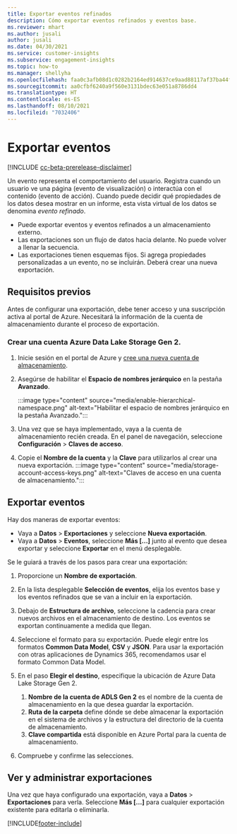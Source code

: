 ```yaml
---
title: Exportar eventos refinados
description: Cómo exportar eventos refinados y eventos base.
ms.reviewer: mhart
ms.author: jusali
author: jusali
ms.date: 04/30/2021
ms.service: customer-insights
ms.subservice: engagement-insights
ms.topic: how-to
ms.manager: shellyha
ms.openlocfilehash: faa0c3afb08d1c0282b2164ed914637ce9aad88117af37ba44fdb81e7610e574
ms.sourcegitcommit: aa0cfbf6240a9f560e3131bdec63e051a8786dd4
ms.translationtype: HT
ms.contentlocale: es-ES
ms.lasthandoff: 08/10/2021
ms.locfileid: "7032406"
---
```

# <a name="export-events"></a>Exportar eventos

[!INCLUDE [cc-beta-prerelease-disclaimer](includes/cc-beta-prerelease-disclaimer.md)]

Un evento representa el comportamiento del usuario. Registra cuando un usuario ve una página (evento de visualización) o interactúa con el contenido (evento de acción). Cuando puede decidir qué propiedades de los datos desea mostrar en un informe, esta vista virtual de los datos se denomina *evento refinado*. 

- Puede exportar eventos y eventos refinados a un almacenamiento externo. 
- Las exportaciones son un flujo de datos hacia delante. No puede volver a llenar la secuencia. 
- Las exportaciones tienen esquemas fijos. Si agrega propiedades personalizadas a un evento, no se incluirán. Deberá crear una nueva exportación.

## <a name="prerequisites"></a>Requisitos previos

Antes de configurar una exportación, debe tener acceso y una suscripción activa al portal de Azure. Necesitará la información de la cuenta de almacenamiento durante el proceso de exportación. 

### <a name="create-an-azure-data-lake-storage-gen-2-accounts"></a>Crear una cuenta Azure Data Lake Storage Gen 2.

1. Inicie sesión en el portal de Azure y [cree una nueva cuenta de almacenamiento](/azure/storage/common/storage-account-create). 

1. Asegúrse de habilitar el **Espacio de nombres jerárquico** en la pestaña **Avanzado**. 

   :::image type="content" source="media/enable-hierarchical-namespace.png" alt-text="Habilitar el espacio de nombres jerárquico en la pestaña Avanzado.":::

1. Una vez que se haya implementado, vaya a la cuenta de almacenamiento recién creada. En el panel de navegación, seleccione **Configuración** > **Claves de acceso**. 

1. Copie el **Nombre de la cuenta** y la **Clave** para utilizarlos al crear una nueva exportación.
   :::image type="content" source="media/storage-account-access-keys.png" alt-text="Claves de acceso en una cuenta de almacenamiento.":::

## <a name="export-events"></a>Exportar eventos

Hay dos maneras de exportar eventos: 
- Vaya a **Datos** > **Exportaciones** y seleccione **Nueva exportación**.
- Vaya a **Datos** > **Eventos**, seleccione **Más [...]** junto al evento que desea exportar y seleccione **Exportar** en el menú desplegable. 

Se le guiará a través de los pasos para crear una exportación:

1. Proporcione un **Nombre de exportación**.

1. En la lista desplegable **Selección de eventos**, elija los eventos base y los eventos refinados que se van a incluir en la exportación. 

1. Debajo de **Estructura de archivo**, seleccione la cadencia para crear nuevos archivos en el almacenamiento de destino. Los eventos se exportan continuamente a medida que llegan.

1. Seleccione el formato para su exportación. Puede elegir entre los formatos **Common Data Model**, **CSV** y **JSON**. Para usar la exportación con otras aplicaciones de Dynamics 365, recomendamos usar el formato Common Data Model.

1. En el paso **Elegir el destino**, especifique la ubicación de Azure Data Lake Storage Gen 2.
    1. **Nombre de la cuenta de ADLS Gen 2** es el nombre de la cuenta de almacenamiento en la que desea guardar la exportación. 
    1. **Ruta de la carpeta** define dónde se debe almacenar la exportación en el sistema de archivos y la estructura del directorio de la cuenta de almacenamiento.
    1. **Clave compartida** está disponible en Azure Portal para la cuenta de almacenamiento.

1. Compruebe y confirme las selecciones.

## <a name="view-and-manage-exports"></a>Ver y administrar exportaciones

Una vez que haya configurado una exportación, vaya a **Datos** > **Exportaciones** para verla. Seleccione **Más [...]** para cualquier exportación existente para editarla o eliminarla.


[!INCLUDE[footer-include](../includes/footer-banner.md)]
